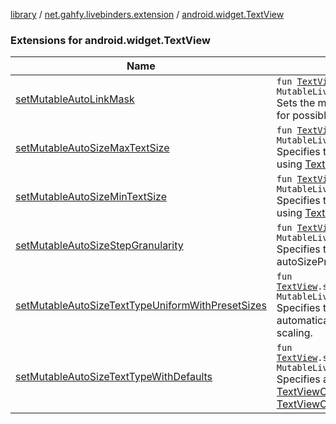 [library](../../index.md) / [net.gahfy.livebinders.extension](../index.md) / [android.widget.TextView](./index.md)

### Extensions for android.widget.TextView

| Name | Summary |
|---|---|
| [setMutableAutoLinkMask](set-mutable-auto-link-mask.md) | `fun `[`TextView`](https://developer.android.com/reference/android/widget/TextView.html)`.setMutableAutoLinkMask(mask: MutableLiveData<`[`Int`](https://kotlinlang.org/api/latest/jvm/stdlib/kotlin/-int/index.html)`>?): `[`Unit`](https://kotlinlang.org/api/latest/jvm/stdlib/kotlin/-unit/index.html)<br>Sets the mutable autolink mask of the text. See [Linkify.ALL](https://developer.android.com/reference/android/text/util/Linkify.html#ALL) and peers for possible values. |
| [setMutableAutoSizeMaxTextSize](set-mutable-auto-size-max-text-size.md) | `fun `[`TextView`](https://developer.android.com/reference/android/widget/TextView.html)`.setMutableAutoSizeMaxTextSize(size: MutableLiveData<`[`Int`](https://kotlinlang.org/api/latest/jvm/stdlib/kotlin/-int/index.html)`>?): `[`Unit`](https://kotlinlang.org/api/latest/jvm/stdlib/kotlin/-unit/index.html)<br>Specifies the mutable max text size when sizing the text automatically using [TextView.AUTO_SIZE_TEXT_TYPE_UNIFORM](https://developer.android.com/reference/android/widget/TextView.html#AUTO_SIZE_TEXT_TYPE_UNIFORM) scaling. |
| [setMutableAutoSizeMinTextSize](set-mutable-auto-size-min-text-size.md) | `fun `[`TextView`](https://developer.android.com/reference/android/widget/TextView.html)`.setMutableAutoSizeMinTextSize(size: MutableLiveData<`[`Int`](https://kotlinlang.org/api/latest/jvm/stdlib/kotlin/-int/index.html)`>?): `[`Unit`](https://kotlinlang.org/api/latest/jvm/stdlib/kotlin/-unit/index.html)<br>Specifies the mutable min text size when sizing the text automatically using [TextView.AUTO_SIZE_TEXT_TYPE_UNIFORM](https://developer.android.com/reference/android/widget/TextView.html#AUTO_SIZE_TEXT_TYPE_UNIFORM) scaling. |
| [setMutableAutoSizeStepGranularity](set-mutable-auto-size-step-granularity.md) | `fun `[`TextView`](https://developer.android.com/reference/android/widget/TextView.html)`.setMutableAutoSizeStepGranularity(granularity: MutableLiveData<`[`Int`](https://kotlinlang.org/api/latest/jvm/stdlib/kotlin/-int/index.html)`>?): `[`Unit`](https://kotlinlang.org/api/latest/jvm/stdlib/kotlin/-unit/index.html)<br>Specifies the auto-size step size (in pixels). Overwrites autoSizePresetSizes if set. |
| [setMutableAutoSizeTextTypeUniformWithPresetSizes](set-mutable-auto-size-text-type-uniform-with-preset-sizes.md) | `fun `[`TextView`](https://developer.android.com/reference/android/widget/TextView.html)`.setMutableAutoSizeTextTypeUniformWithPresetSizes(sizes: MutableLiveData<`[`IntArray`](https://kotlinlang.org/api/latest/jvm/stdlib/kotlin/-int-array/index.html)`>?): `[`Unit`](https://kotlinlang.org/api/latest/jvm/stdlib/kotlin/-unit/index.html)<br>Specifies the mutable preset sizes (in pixels) when sizing the text automatically using [TextView.AUTO_SIZE_TEXT_TYPE_UNIFORM](https://developer.android.com/reference/android/widget/TextView.html#AUTO_SIZE_TEXT_TYPE_UNIFORM) scaling. |
| [setMutableAutoSizeTextTypeWithDefaults](set-mutable-auto-size-text-type-with-defaults.md) | `fun `[`TextView`](https://developer.android.com/reference/android/widget/TextView.html)`.setMutableAutoSizeTextTypeWithDefaults(autoSizeTextType: MutableLiveData<`[`Int`](https://kotlinlang.org/api/latest/jvm/stdlib/kotlin/-int/index.html)`>?): `[`Unit`](https://kotlinlang.org/api/latest/jvm/stdlib/kotlin/-unit/index.html)<br>Specifies a mutable text scaling type, [TextViewCompat.AUTO_SIZE_TEXT_TYPE_NONE](#) or [TextViewCompat.AUTO_SIZE_TEXT_TYPE_UNIFORM](#) |

